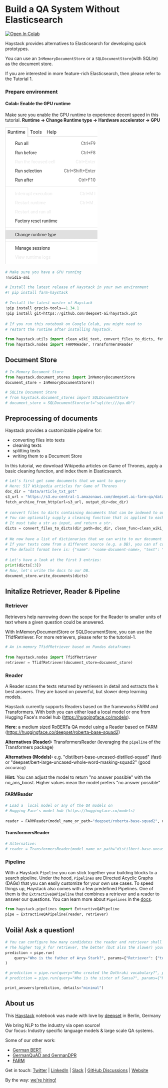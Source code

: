 <!---
title: "Tutorial 3"
metaTitle: "Build a QA System Without Elasticsearch"
metaDescription: ""
slug: "/docs/tutorial3"
date: "2020-09-03"
id: "tutorial3md"
--->

# Build a QA System Without Elasticsearch

[![Open In Colab](https://colab.research.google.com/assets/colab-badge.svg)](https://colab.research.google.com/github/deepset-ai/haystack/blob/master/tutorials/Tutorial3_Basic_QA_Pipeline_without_Elasticsearch.ipynb)

Haystack provides alternatives to Elasticsearch for developing quick prototypes.

You can use an `InMemoryDocumentStore` or a `SQLDocumentStore`(with SQLite) as the document store.

If you are interested in more feature-rich Elasticsearch, then please refer to the Tutorial 1. 

### Prepare environment

#### Colab: Enable the GPU runtime
Make sure you enable the GPU runtime to experience decent speed in this tutorial.
**Runtime -> Change Runtime type -> Hardware accelerator -> GPU**

<img src="https://raw.githubusercontent.com/deepset-ai/haystack/master/docs/_src/img/colab_gpu_runtime.jpg">


```python
# Make sure you have a GPU running
!nvidia-smi
```


```python
# Install the latest release of Haystack in your own environment 
#! pip install farm-haystack

# Install the latest master of Haystack
!pip install grpcio-tools==1.34.1
!pip install git+https://github.com/deepset-ai/haystack.git

# If you run this notebook on Google Colab, you might need to
# restart the runtime after installing haystack.
```


```python
from haystack.utils import clean_wiki_text, convert_files_to_dicts, fetch_archive_from_http, print_answers
from haystack.nodes import FARMReader, TransformersReader
```

## Document Store



```python
# In-Memory Document Store
from haystack.document_stores import InMemoryDocumentStore
document_store = InMemoryDocumentStore()
```


```python
# SQLite Document Store
# from haystack.document_stores import SQLDocumentStore
# document_store = SQLDocumentStore(url="sqlite:///qa.db")
```

## Preprocessing of documents

Haystack provides a customizable pipeline for:
 - converting files into texts
 - cleaning texts
 - splitting texts
 - writing them to a Document Store

In this tutorial, we download Wikipedia articles on Game of Thrones, apply a basic cleaning function, and index them in Elasticsearch.


```python
# Let's first get some documents that we want to query
# Here: 517 Wikipedia articles for Game of Thrones
doc_dir = "data/article_txt_got"
s3_url = "https://s3.eu-central-1.amazonaws.com/deepset.ai-farm-qa/datasets/documents/wiki_gameofthrones_txt.zip"
fetch_archive_from_http(url=s3_url, output_dir=doc_dir)

# convert files to dicts containing documents that can be indexed to our datastore
# You can optionally supply a cleaning function that is applied to each doc (e.g. to remove footers)
# It must take a str as input, and return a str.
dicts = convert_files_to_dicts(dir_path=doc_dir, clean_func=clean_wiki_text, split_paragraphs=True)

# We now have a list of dictionaries that we can write to our document store.
# If your texts come from a different source (e.g. a DB), you can of course skip convert_files_to_dicts() and create the dictionaries yourself.
# The default format here is: {"name": "<some-document-name>, "text": "<the-actual-text>"}

# Let's have a look at the first 3 entries:
print(dicts[:3])
# Now, let's write the docs to our DB.
document_store.write_documents(dicts)
```

## Initalize Retriever, Reader & Pipeline

### Retriever

Retrievers help narrowing down the scope for the Reader to smaller units of text where a given question could be answered. 

With InMemoryDocumentStore or SQLDocumentStore, you can use the TfidfRetriever. For more retrievers, please refer to the tutorial-1.


```python
# An in-memory TfidfRetriever based on Pandas dataframes

from haystack.nodes import TfidfRetriever
retriever = TfidfRetriever(document_store=document_store)
```

### Reader

A Reader scans the texts returned by retrievers in detail and extracts the k best answers. They are based
on powerful, but slower deep learning models.

Haystack currently supports Readers based on the frameworks FARM and Transformers.
With both you can either load a local model or one from Hugging Face's model hub (https://huggingface.co/models).

**Here:** a medium sized RoBERTa QA model using a Reader based on FARM (https://huggingface.co/deepset/roberta-base-squad2)

**Alternatives (Reader):** TransformersReader (leveraging the `pipeline` of the Transformers package)

**Alternatives (Models):** e.g. "distilbert-base-uncased-distilled-squad" (fast) or "deepset/bert-large-uncased-whole-word-masking-squad2" (good accuracy)

**Hint:** You can adjust the model to return "no answer possible" with the no_ans_boost. Higher values mean the model prefers "no answer possible"

#### FARMReader


```python
# Load a  local model or any of the QA models on
# Hugging Face's model hub (https://huggingface.co/models)

reader = FARMReader(model_name_or_path="deepset/roberta-base-squad2", use_gpu=True)
```

#### TransformersReader


```python
# Alternative:
# reader = TransformersReader(model_name_or_path="distilbert-base-uncased-distilled-squad", tokenizer="distilbert-base-uncased", use_gpu=-1)
```

### Pipeline

With a Haystack `Pipeline` you can stick together your building blocks to a search pipeline.
Under the hood, `Pipelines` are Directed Acyclic Graphs (DAGs) that you can easily customize for your own use cases.
To speed things up, Haystack also comes with a few predefined Pipelines. One of them is the `ExtractiveQAPipeline` that combines a retriever and a reader to answer our questions.
You can learn more about `Pipelines` in the [docs](https://haystack.deepset.ai/docs/latest/pipelinesmd).


```python
from haystack.pipelines import ExtractiveQAPipeline
pipe = ExtractiveQAPipeline(reader, retriever)
```

## Voilà! Ask a question!


```python
# You can configure how many candidates the reader and retriever shall return
# The higher top_k for retriever, the better (but also the slower) your answers.
prediction = pipe.run(
    query="Who is the father of Arya Stark?", params={"Retriever": {"top_k": 10}, "Reader": {"top_k": 5}}
)
```


```python
# prediction = pipe.run(query="Who created the Dothraki vocabulary?", params={"Reader": {"top_k": 5}})
# prediction = pipe.run(query="Who is the sister of Sansa?", params={"Reader": {"top_k": 5}})
```


```python
print_answers(prediction, details="minimal")
```

## About us

This [Haystack](https://github.com/deepset-ai/haystack/) notebook was made with love by [deepset](https://deepset.ai/) in Berlin, Germany

We bring NLP to the industry via open source!  
Our focus: Industry specific language models & large scale QA systems.  
  
Some of our other work: 
- [German BERT](https://deepset.ai/german-bert)
- [GermanQuAD and GermanDPR](https://deepset.ai/germanquad)
- [FARM](https://github.com/deepset-ai/FARM)

Get in touch:
[Twitter](https://twitter.com/deepset_ai) | [LinkedIn](https://www.linkedin.com/company/deepset-ai/) | [Slack](https://haystack.deepset.ai/community/join) | [GitHub Discussions](https://github.com/deepset-ai/haystack/discussions) | [Website](https://deepset.ai)

By the way: [we're hiring!](https://apply.workable.com/deepset/) 
